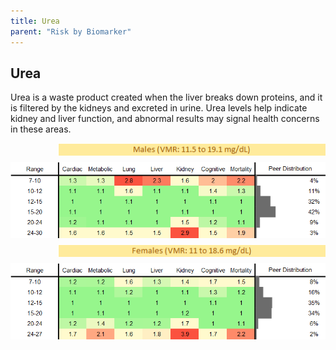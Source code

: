 ```yaml
---
title: Urea
parent: "Risk by Biomarker"
---
```



## Urea


Urea is a waste product created when the liver breaks down proteins, and it is filtered by the kidneys and excreted in urine. Urea levels help indicate kidney and liver function, and abnormal results may signal health concerns in these areas.

<div style="display: flex; flex-direction: column; gap: 10px;">

  <img src="/assets/images/vmrbiomarker_urea__male.png" alt="Urea VMR Male" style="margin-left: 15%">
  <img src="/assets/images/rr_urea__male.png" alt="Urea RR Male">

  <img src="/assets/images/vmrbiomarker_urea__female.png" alt="Urea VMR Female" style="margin-left: 15%; ">
  <img src="/assets/images/rr_urea__female.png" alt="Urea RR Female">

</div>



